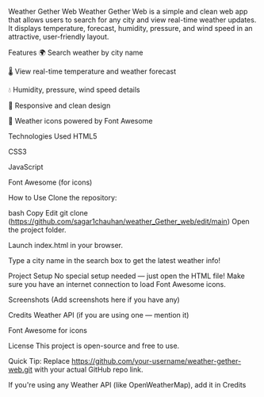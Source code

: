 Weather Gether Web
Weather Gether Web is a simple and clean web app that allows users to search for any city and view real-time weather updates. It displays temperature, forecast, humidity, pressure, and wind speed in an attractive, user-friendly layout.

Features
🌍 Search weather by city name

🌡️ View real-time temperature and weather forecast

💧 Humidity, pressure, wind speed details

📱 Responsive and clean design

🎨 Weather icons powered by Font Awesome

Technologies Used
HTML5

CSS3

JavaScript

Font Awesome (for icons)

How to Use
Clone the repository:

bash
Copy
Edit
git clone  (https://github.com/sagar1chauhan/weather_Gether_web/edit/main)
Open the project folder.

Launch index.html in your browser.

Type a city name in the search box to get the latest weather info!

Project Setup
No special setup needed — just open the HTML file!
Make sure you have an internet connection to load Font Awesome icons.

Screenshots
(Add screenshots here if you have any)

Credits
Weather API (if you are using one — mention it)

Font Awesome for icons

License
This project is open-source and free to use.

Quick Tip:
Replace https://github.com/your-username/weather-gether-web.git with your actual GitHub repo link.

If you're using any Weather API (like OpenWeatherMap), add it in Credits
